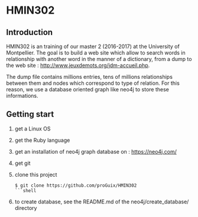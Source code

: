 # HMIN302

## Introduction

HMIN302 is an training of our master 2 (2016-2017) at the University of Montpellier. The goal is to build a web site which allow to search words in relationship with another word in the manner of a dictionary, from a dump to the web site : http://www.jeuxdemots.org/jdm-accueil.php.

The dump file contains millions entries, tens of millions relationships between them and nodes which correspond to type of relation. For this reason, we use a database oriented graph like neo4j to store these informations. 

## Getting start

1. get a Linux OS

2. get the Ruby language

3. get an installation of neo4j graph database on : https://neo4j.com/

4. get git

5. clone this project
   ```shell
   $ git clone https://github.com/proGuix/HMIN302
   ```shell

6. to create database, see the README.md of the neo4j/create_database/ directory

